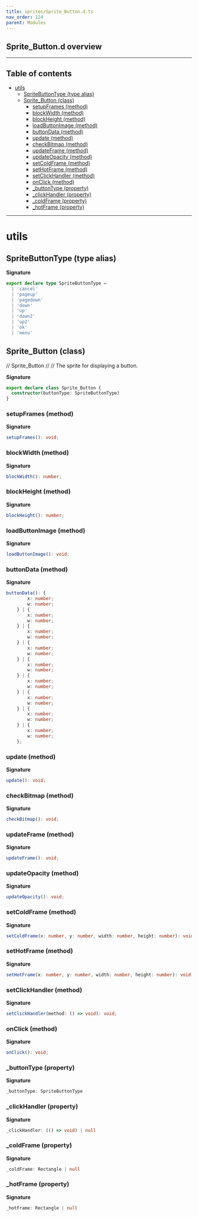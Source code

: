 ```yaml
---
title: sprites/Sprite_Button.d.ts
nav_order: 124
parent: Modules
---
```


## Sprite_Button.d overview

---

<h2 class="text-delta">Table of contents</h2>

- [utils](#utils)
  - [SpriteButtonType (type alias)](#spritebuttontype-type-alias)
  - [Sprite_Button (class)](#sprite_button-class)
    - [setupFrames (method)](#setupframes-method)
    - [blockWidth (method)](#blockwidth-method)
    - [blockHeight (method)](#blockheight-method)
    - [loadButtonImage (method)](#loadbuttonimage-method)
    - [buttonData (method)](#buttondata-method)
    - [update (method)](#update-method)
    - [checkBitmap (method)](#checkbitmap-method)
    - [updateFrame (method)](#updateframe-method)
    - [updateOpacity (method)](#updateopacity-method)
    - [setColdFrame (method)](#setcoldframe-method)
    - [setHotFrame (method)](#sethotframe-method)
    - [setClickHandler (method)](#setclickhandler-method)
    - [onClick (method)](#onclick-method)
    - [\_buttonType (property)](#_buttontype-property)
    - [\_clickHandler (property)](#_clickhandler-property)
    - [\_coldFrame (property)](#_coldframe-property)
    - [\_hotFrame (property)](#_hotframe-property)

---

# utils

## SpriteButtonType (type alias)

**Signature**

```ts
export declare type SpriteButtonType =
  | 'cancel'
  | 'pageup'
  | 'pagedown'
  | 'down'
  | 'up'
  | 'down2'
  | 'up2'
  | 'ok'
  | 'menu'
```

## Sprite_Button (class)

// Sprite_Button
//
// The sprite for displaying a button.

**Signature**

```ts
export declare class Sprite_Button {
  constructor(buttonType: SpriteButtonType)
}
```

### setupFrames (method)

**Signature**

```ts
setupFrames(): void;
```

### blockWidth (method)

**Signature**

```ts
blockWidth(): number;
```

### blockHeight (method)

**Signature**

```ts
blockHeight(): number;
```

### loadButtonImage (method)

**Signature**

```ts
loadButtonImage(): void;
```

### buttonData (method)

**Signature**

```ts
buttonData(): {
        x: number;
        w: number;
    } | {
        x: number;
        w: number;
    } | {
        x: number;
        w: number;
    } | {
        x: number;
        w: number;
    } | {
        x: number;
        w: number;
    } | {
        x: number;
        w: number;
    } | {
        x: number;
        w: number;
    } | {
        x: number;
        w: number;
    } | {
        x: number;
        w: number;
    };
```

### update (method)

**Signature**

```ts
update(): void;
```

### checkBitmap (method)

**Signature**

```ts
checkBitmap(): void;
```

### updateFrame (method)

**Signature**

```ts
updateFrame(): void;
```

### updateOpacity (method)

**Signature**

```ts
updateOpacity(): void;
```

### setColdFrame (method)

**Signature**

```ts
setColdFrame(x: number, y: number, width: number, height: number): void;
```

### setHotFrame (method)

**Signature**

```ts
setHotFrame(x: number, y: number, width: number, height: number): void;
```

### setClickHandler (method)

**Signature**

```ts
setClickHandler(method: () => void): void;
```

### onClick (method)

**Signature**

```ts
onClick(): void;
```

### \_buttonType (property)

**Signature**

```ts
_buttonType: SpriteButtonType
```

### \_clickHandler (property)

**Signature**

```ts
_clickHandler: (() => void) | null
```

### \_coldFrame (property)

**Signature**

```ts
_coldFrame: Rectangle | null
```

### \_hotFrame (property)

**Signature**

```ts
_hotFrame: Rectangle | null
```
